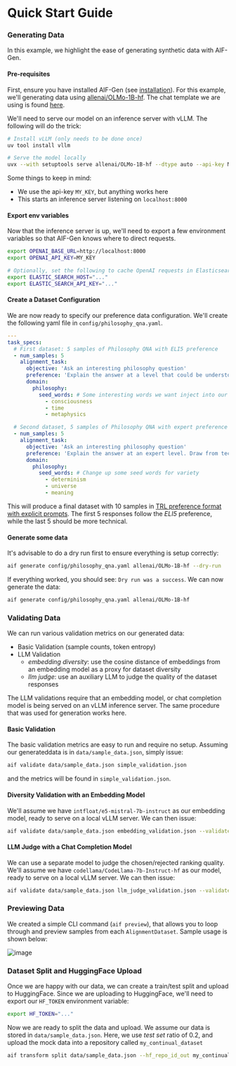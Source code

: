 # Quick Start Guide

### Generating Data

In this example, we highlight the ease of generating synthetic data with AIF-Gen.

#### Pre-requisites

First, ensure you have installed AIF-Gen (see [installation](#installation)).
For this example, we'll generating data using [allenai/OLMo-1B-hf](https://huggingface.co/allenai/OLMo-1B-hf).
The chat template we are using is found [here](./chat_templates/olmo-chat-template.jinja).

We'll need to serve our model on an inference server with vLLM. The following will do the trick:

```sh
# Install vLLM (only needs to be done once)
uv tool install vllm

# Serve the model locally
uvx --with setuptools serve allenai/OLMo-1B-hf --dtype auto --api-key MY_KEY --chat-template chat_templates/omlo-chat-template.jinja
```

Some things to keep in mind:

- We use the api-key `MY_KEY`, but anything works here
- This starts an inference server listening on `localhost:8000`

#### Export env variables

Now that the inference server is up, we'll need to export a few environment variables so that AIF-Gen knows where to direct requests.

```sh
export OPENAI_BASE_URL=http://localhost:8000
export OPENAI_API_KEY=MY_KEY

# Optionally, set the following to cache OpenAI requests in Elasticsearch.
export ELASTIC_SEARCH_HOST="..."
export ELASTIC_SEARCH_API_KEY="..."
```

#### Create a Dataset Configuration

We are now ready to specify our preference data configuration. We'll create the following yaml file in `config/philosophy_qna.yaml`.

```yaml
---
task_specs:
  # First dataset: 5 samples of Philosophy QNA with ELI5 preference
  - num_samples: 5
    alignment_task:
      objective: 'Ask an interesting philosophy question'
      preference: 'Explain the answer at a level that could be understood by a 5 year old'
      domain:
        philosophy:
          seed_words: # Some interesting words we want inject into our prompts
            - consciousness
            - time
            - metaphysics

  # Second dataset, 5 samples of Philosophy QNA with expert preference
  - num_samples: 5
    alignment_task:
      objective: 'Ask an interesting philosophy question'
      preference: 'Explain the answer at an expert level. Draw from technical literature.'
      domain:
        philosophy:
          seed_words: # Change up some seed words for variety
            - determinism
            - universe
            - meaning
```

This will produce a final dataset with 10 samples in [TRL preference format with explicit prompts](https://huggingface.co/docs/trl/en/dataset_formats).
The first 5 responses follow the *ELI5* preference, while the last 5 should be more technical.

#### Generate some data

It's advisable to do a dry run first to ensure everything is setup correctly:

```sh
aif generate config/philosophy_qna.yaml allenai/OLMo-1B-hf --dry-run
```

If everything worked, you should see: `Dry run was a success`. We can now generate the data:

```sh
aif generate config/philosophy_qna.yaml allenai/OLMo-1B-hf
```

### Validating Data

We can run various validation metrics on our generated data:

- Basic Validation (sample counts, token entropy)
- LLM Validation
  - *embedding diversity*: use the cosine distance of embeddings from an embedding model as a proxy for dataset diversity
  - *llm judge*: use an auxiliary LLM to judge the quality of the dataset responses

The LLM validations require that an embedding model, or chat completion model is being served on an vLLM inference server. The same procedure that was used for generation works here.

#### Basic Validation

The basic validation metrics are easy to run and require no setup. Assuming our generateddata is in `data/sample_data.json`, simply issue:

```sh
aif validate data/sample_data.json simple_validation.json
```

and the metrics will be found in `simple_validation.json`.

#### Diversity Validation with an Embedding Model

We'll assume we have `intfloat/e5-mistral-7b-instruct` as our embedding model, ready to serve on a local vLLM server. We can then issue:

```sh
aif validate data/sample_data.json embedding_validation.json --validate-embedding-diversity --embedding model intfloat/e5-mistral-7b-instruct
```

#### LLM Judge with a Chat Completion Model

We can use a separate model to judge the chosen/rejected ranking quality. We'll assume we have `codellama/CodeLlama-7b-Instruct-hf` as our model, ready to serve on a local vLLM server. We can then issue:

```sh
aif validate data/sample_data.json llm_judge_validation.json --validate-llm-judge --model codellama/CodeLlama-7b-Instruct-hf
```

### Previewing Data

We created a simple CLI command (`aif preview`), that allows you to loop through and preview samples from each `AlignmentDataset`. Sample usage is shown below:

![image](./img/preview.gif)

### Dataset Split and HuggingFace Upload

Once we are happy with our data, we can create a train/test split and upload to HuggingFace. Since we are uploading to HuggingFace, we'll need to export our `HF_TOKEN` environment variable:

```sh
export HF_TOKEN="..."
```

Now we are ready to split the data and upload. We assume our data is stored in `data/sample_data.json`. Here, we use *test set* ratio of 0.2, and upload the mock data into a repository called `my_continual_dataset`

```sh
aif transform split data/sample_data.json --hf_repo_id_out my_continual_dataset --test_sample_ratio 0.2
```
